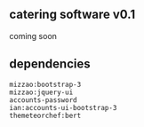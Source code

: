 ## catering software v0.1

coming soon

## dependencies

`mizzao:bootstrap-3`  
`mizzao:jquery-ui`  
`accounts-password`  
`ian:accounts-ui-bootstrap-3`  
`themeteorchef:bert`  